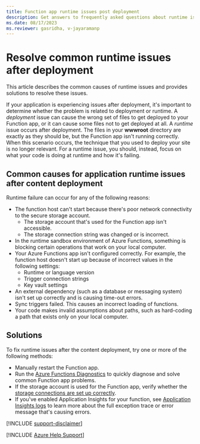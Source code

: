 ```yaml
---
title: Function app runtime issues post deployment 
description: Get answers to frequently asked questions about runtime issues in the Function app after content deployment.
ms.date: 08/17/2023
ms.reviewer: gasridha, v-jayaramanp
---
```


# Resolve common runtime issues after deployment

This article describes the common causes of runtime issues and provides solutions to resolve these issues.

If your application is experiencing issues after deployment, it's important to determine whether the problem is related to deployment or runtime. A *deployment* issue can cause the wrong set of files to get deployed to your Function app, or it can cause some files not to get deployed at all. A *runtime* issue occurs after deployment. The files in your **wwwroot** directory are exactly as they should be, but the Function app isn't running correctly. When this scenario occurs, the technique that you used to deploy your site is no longer relevant. For a runtime issue, you should, instead, focus on what your code is doing at runtime and how it's failing.

## Common causes for application runtime issues after content deployment

Runtime failure can occur for any of the following reasons:

- The function host can't start because there's poor network connectivity to the secure storage account.
  - The storage account that's used for the Function app isn't accessible.
  - The storage connection string was changed or is incorrect.
- In the runtime sandbox environment of Azure Functions, something is blocking certain operations that work on your local computer.
- Your Azure Functions app isn't configured correctly. For example, the function host doesn't start up because of incorrect values in the following settings:
  - Runtime or language version
  - Trigger connection strings
  - Key vault settings
- An external dependency (such as a database or messaging system) isn't set up correctly and is causing time-out errors.
- Sync triggers failed. This causes an incorrect loading of functions.
- Your code makes invalid assumptions about paths, such as hard-coding a path that exists only on your local computer.

## Solutions

To fix runtime issues after the content deployment, try one or more of the following methods:

- Manually restart the Function app.
- Run the [Azure Functions Diagnostics](/azure/azure-functions/functions-diagnostics) to quickly diagnose and solve common Function app problems.
- If the storage account is used for the Function app, verify whether the [storage connections are set up correctly](/azure/azure-functions/functions-recover-storage-account).
- If you've enabled Application Insights for your function, see [Application Insights logs](/azure/azure-functions/functions-monitoring) to learn more about the full exception trace or error message that's causing errors.

[!INCLUDE [support-disclaimer](../../../includes/support-disclaimer.md)]

[!INCLUDE [Azure Help Support](../../../includes/azure-help-support.md)]
